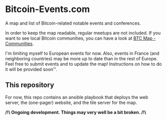 # Bitcoin-Events.com

A map and list of Bitcoin-related notable events and conferences.

In order to keep the map readable, regular meetups are not included. If you want to see local Bitcoin communities, you can have a look at [BTC Map - Communities](https://btcmap.org/communities).

I'm limiting myself to European events for now. Also, events in France (and neighboring countries) may be more up to date than in the rest of Europe. Feel free to submit events and to update the map! Instructions on how to do it will be provided soon:tm:.

## This repository

For now, this repo contains an ansible playbook that deploys the web server, the (one-pager) website, and the tile server for the map.

**/!&#92; Ongoing development. Things may very well be a bit broken. /!&#92;**

